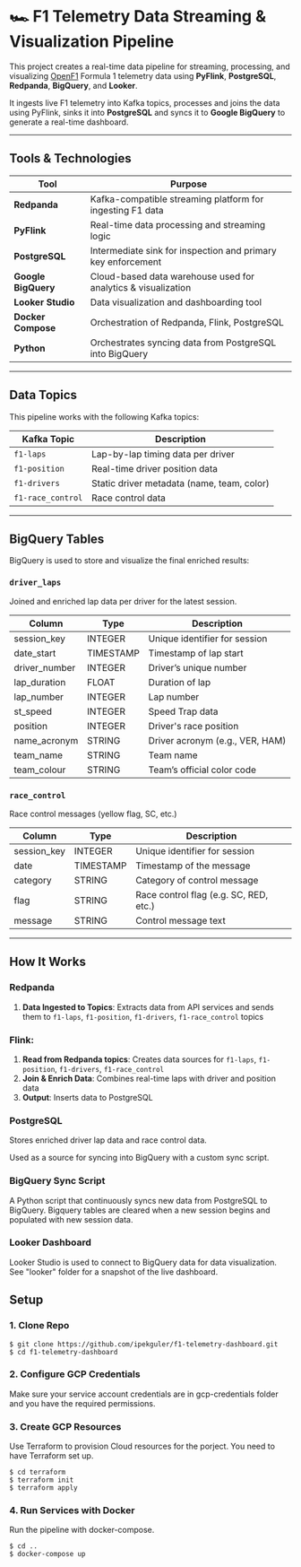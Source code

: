 # 🏎️ F1 Telemetry Data Streaming & Visualization Pipeline

This project creates a real-time data pipeline for streaming, processing, and visualizing [OpenF1](https://openf1.org/) Formula 1 telemetry data using **PyFlink**, **PostgreSQL**, **Redpanda**, **BigQuery**, and **Looker**.

It ingests live F1 telemetry into Kafka topics, processes and joins the data using PyFlink, sinks it into **PostgreSQL** and syncs it to **Google BigQuery** to generate a real-time dashboard.

---

## Tools & Technologies

| Tool                | Purpose                                                                 |
|---------------------|-------------------------------------------------------------------------|
| **Redpanda**        | Kafka-compatible streaming platform for ingesting F1 data               |
| **PyFlink**         | Real-time data processing and streaming logic                           |
| **PostgreSQL**      | Intermediate sink for inspection and primary key enforcement            |
| **Google BigQuery** | Cloud-based data warehouse used for analytics & visualization           |
| **Looker Studio**   | Data visualization and dashboarding tool                                |
| **Docker Compose**  | Orchestration of Redpanda, Flink, PostgreSQL                            |
| **Python**          | Orchestrates syncing data from PostgreSQL into BigQuery                 |

---

## Data Topics

This pipeline works with the following Kafka topics:

| Kafka Topic      | Description                                                                |
|------------------|----------------------------------------------------------------------------|
| `f1-laps`        | Lap-by-lap timing data per driver                                          |
| `f1-position`    | Real-time driver position data                                             |
| `f1-drivers`     | Static driver metadata (name, team, color)                                 |
| `f1-race_control`| Race control data                                                          |

---

## BigQuery Tables

BigQuery is used to store and visualize the final enriched results:

### `driver_laps`
Joined and enriched lap data per driver for the latest session.

| Column         | Type        | Description                                 |
|----------------|-------------|---------------------------------------------|
| session_key    | INTEGER     | Unique identifier for session               |
| date_start     | TIMESTAMP   | Timestamp of lap start                      |
| driver_number  | INTEGER     | Driver’s unique number                      |
| lap_duration   | FLOAT       | Duration of lap                             |
| lap_number     | INTEGER     | Lap number                                  |
| st_speed       | INTEGER     | Speed Trap data                             |
| position       | INTEGER     | Driver's race position                      |
| name_acronym   | STRING      | Driver acronym (e.g., VER, HAM)             |
| team_name      | STRING      | Team name                                   |
| team_colour    | STRING      | Team’s official color code                  |

### `race_control`
Race control messages (yellow flag, SC, etc.)

| Column         | Type        | Description                                 |
|----------------|-------------|---------------------------------------------|
| session_key    | INTEGER     | Unique identifier for session               |
| date           | TIMESTAMP   | Timestamp of the message                    |
| category       | STRING      | Category of control message                 |
| flag           | STRING      | Race control flag (e.g. SC, RED, etc.)      |
| message        | STRING      | Control message text                        |

---

## How It Works

### Redpanda
1. **Data Ingested to Topics**: Extracts data from API services and sends them to `f1-laps`, `f1-position`, `f1-drivers`, `f1-race_control` topics

### Flink:
1. **Read from Redpanda topics**: Creates data sources for `f1-laps`, `f1-position`, `f1-drivers`, `f1-race_control`
2. **Join & Enrich Data**: Combines real-time laps with driver and position data
3. **Output**: Inserts data to PostgreSQL

### PostgreSQL
Stores enriched driver lap data and race control data.  

Used as a source for syncing into BigQuery with a custom sync script.

### BigQuery Sync Script

A Python script that continuously syncs new data from PostgreSQL to BigQuery. Bigquery tables are cleared when a new session begins and populated with new session data.

### Looker Dashboard

Looker Studio is used to connect to BigQuery data for data visualization. See "looker" folder for a snapshot of the live dashboard.

## Setup

### 1. Clone Repo

```
$ git clone https://github.com/ipekguler/f1-telemetry-dashboard.git
$ cd f1-telemetry-dashboard
```

### 2. Configure GCP Credentials

Make sure your service account credentials are in gcp-credentials folder and you have the required permissions.

### 3. Create GCP Resources

Use Terraform to provision Cloud resources for the porject. You need to have Terraform set up.

```
$ cd terraform
$ terraform init
$ terraform apply
```

### 4. Run Services with Docker

Run the pipeline with docker-compose.

```
$ cd ..
$ docker-compose up
```